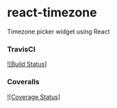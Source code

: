 # react-timezone
Timezone picker widget using React

### TravisCI
[![Build Status]](https://github.com/erin-doyle/react-timezone)

### Coveralls
[![Coverage Status]](https://github.com/erin-doyle/react-timezone)
